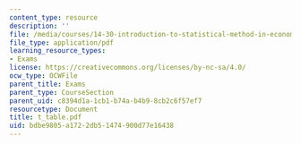 ```yaml
---
content_type: resource
description: ''
file: /media/courses/14-30-introduction-to-statistical-method-in-economics-spring-2006/bdbe9805a1722db51474900d77e16438_t_table.pdf
file_type: application/pdf
learning_resource_types:
- Exams
license: https://creativecommons.org/licenses/by-nc-sa/4.0/
ocw_type: OCWFile
parent_title: Exams
parent_type: CourseSection
parent_uid: c8394d1a-1cb1-b74a-b4b9-8cb2c6f57ef7
resourcetype: Document
title: t_table.pdf
uid: bdbe9805-a172-2db5-1474-900d77e16438
---
```

